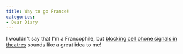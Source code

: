 ```yaml
---
title: Way to go France!
categories:
- Dear Diary
---
```


I wouldn't say that I'm a Francophile, but [blocking cell phone signals in theatres](http://news.com.com/France+fries+cell+phones/2100-1039_3-5406796.html?part=rss&tag=5406796&subj=news.1039.20) sounds like a great idea to me!
